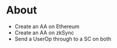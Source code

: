 # About

- Create an AA on Ethereum 
- Create an AA on zkSync
- Send a UserOp through to a SC on both